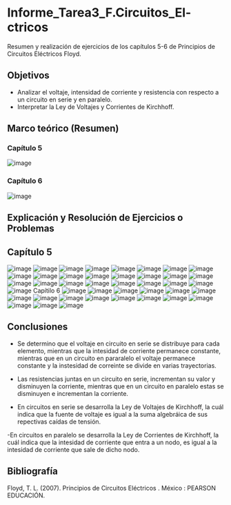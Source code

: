# Informe_Tarea3_F.Circuitos_El-ctricos
Resumen y realización de ejercicios de los capítulos 5-6 de Principios de Circuitos Eléctricos Floyd.
## Objetivos 
- Analizar el voltaje, intensidad de corriente y resistencia con respecto a un circuito en serie y en paralelo. 
- Interpretar la Ley de Voltajes y Corrientes de Kirchhoff. 

## Marco teórico (Resumen)
### Capítulo 5
![image](https://user-images.githubusercontent.com/116780907/204457510-dce34332-fefe-48e9-a9c3-9978740aa8c4.png)
### Capítulo 6
![image](https://user-images.githubusercontent.com/116780907/204460901-98876847-070f-4ce4-91c6-96f17dae82e5.png)

## Explicación y Resolución de Ejercicios o Problemas 
## Capítulo 5
![image](https://user-images.githubusercontent.com/116780907/204462257-1c1c4074-da6f-417d-8f2d-805a583017e8.png)
![image](https://user-images.githubusercontent.com/116780907/204462416-41dfeaf6-54c9-4e63-9052-5048e513c65c.png)
![image](https://user-images.githubusercontent.com/116780907/204462484-f48d76fc-2d10-43b0-9b50-78127e54e3d3.png)
![image](https://user-images.githubusercontent.com/116780907/204462631-8870914a-63fd-4045-958f-04e25a56206e.png)
![image](https://user-images.githubusercontent.com/116780907/204462757-1eb402c8-d54d-4ef5-8ed9-31d63630b5d2.png)
![image](https://user-images.githubusercontent.com/116780907/204464878-ba3487c9-6c0c-409e-b71b-dd504cd7a726.png)
![image](https://user-images.githubusercontent.com/116780907/204464988-239a0103-d3cb-4aeb-9cb9-c1195af8606f.png)
![image](https://user-images.githubusercontent.com/116780907/204465072-6f630314-a7c4-466f-b1af-70bdab9b93e8.png)
![image](https://user-images.githubusercontent.com/116780907/204465159-3f881e94-8b84-4805-9adf-472f65f1d219.png)
![image](https://user-images.githubusercontent.com/116780907/204465333-b54a54d6-99d3-405c-8e05-f8e67b775f7d.png)
![image](https://user-images.githubusercontent.com/116780907/204465416-6a2370e9-250a-453d-abb6-9c2a6c2eaa25.png)
![image](https://user-images.githubusercontent.com/116780907/204465507-d653ab96-5c63-4c91-9c48-db1b8aed4742.png)
![image](https://user-images.githubusercontent.com/116780907/204465686-2703ba2c-40b2-4548-acaa-b6daf94db36a.png)
![image](https://user-images.githubusercontent.com/116780907/204465802-661d170c-826a-4979-981e-62c75ca8965b.png)
![image](https://user-images.githubusercontent.com/116780907/204465914-1c594529-9968-4a60-b14a-f5575375e205.png)
![image](https://user-images.githubusercontent.com/116780907/204466038-56843e0d-abd2-4335-bb17-2a75f97e5d82.png)
![image](https://user-images.githubusercontent.com/116780907/204466143-6e8e9443-95a6-4d26-8bdb-0b8a7cec49de.png)
![image](https://user-images.githubusercontent.com/116780907/204466262-bd747624-eb54-43aa-b125-4494a00ddbd6.png)
![image](https://user-images.githubusercontent.com/116780907/204466394-5ec7d41e-a713-4141-a4e8-dc9157980077.png)
![image](https://user-images.githubusercontent.com/116780907/204466526-00a2ed7c-1e61-493f-8373-51fc2f579850.png)
![image](https://user-images.githubusercontent.com/116780907/204466604-9c83f7e3-47ab-4eab-9d7a-29dabac7ea12.png)
![image](https://user-images.githubusercontent.com/116780907/204466742-83df6321-0956-404e-a9a2-0308f13baea4.png)
![image](https://user-images.githubusercontent.com/116780907/204466833-951cb9fc-879d-4b05-98e6-a1d67898ba9c.png)
![image](https://user-images.githubusercontent.com/116780907/204466906-13dbb047-2b9d-41f8-ab40-306bf5d4e80d.png)
![image](https://user-images.githubusercontent.com/116780907/204466958-970bb1d8-64d0-4116-b3dd-0986a7173106.png)
Capítilo 6 
![image](https://user-images.githubusercontent.com/116780907/204467080-813355db-bd78-434c-b3d9-e8f49897448f.png)
![image](https://user-images.githubusercontent.com/116780907/204467308-241b9dbd-9dce-4c02-ae9a-a7a2691407ee.png)
![image](https://user-images.githubusercontent.com/116780907/204467489-611896ab-2fc2-4722-a204-fa06cceb53d7.png)
![image](https://user-images.githubusercontent.com/116780907/204467616-119014d4-2dc5-49f0-a306-651b8a63e65f.png)
![image](https://user-images.githubusercontent.com/116780907/204467736-a75f83a5-c635-46b5-8eb1-57566f669c8d.png)
![image](https://user-images.githubusercontent.com/116780907/204467808-e6c9a6b3-4616-475f-b3b1-e17ee2d10662.png)
![image](https://user-images.githubusercontent.com/116780907/204467920-b548a638-5ee3-47cf-9983-7bcf344a583f.png)
![image](https://user-images.githubusercontent.com/116780907/204468388-ac82128e-0cfe-4628-98ab-76fd81e7f50e.png)
![image](https://user-images.githubusercontent.com/116780907/204468562-5b753941-c40a-4c9a-9ff0-f8126529d5f9.png)
![image](https://user-images.githubusercontent.com/116780907/204468770-41ec8ba9-dbb7-496d-9c86-a7f70823ffa4.png)
![image](https://user-images.githubusercontent.com/116780907/204468881-a634ea5e-f50b-4cad-94f8-9ced49bcabdc.png)
![image](https://user-images.githubusercontent.com/116780907/204469061-3682961e-f6fb-4c53-aee2-7a5deaf555b2.png)
![image](https://user-images.githubusercontent.com/116780907/204469187-cec168d9-c7de-400c-90cd-ed39319fc087.png)
![image](https://user-images.githubusercontent.com/116780907/204469264-c37f97fc-d655-4ee8-a3c4-94c09b1a3391.png)
![image](https://user-images.githubusercontent.com/116780907/204469343-21797a7c-a368-463b-92a2-2c052bdeeadb.png)
![image](https://user-images.githubusercontent.com/116780907/204469455-08f666d5-7377-4ad7-a364-d3e89307274d.png)
![image](https://user-images.githubusercontent.com/116780907/204469533-2c471720-5e72-45f4-b3aa-f1615aa88c11.png)


## Conclusiones 
- Se determino que el voltaje en circuito en serie se distribuye para cada elemento, mientras que la intesidad de corriente
permanece constante, mientras que en un circuito en pararalelo el voltaje permanece constante y la instesidad de correinte 
se divide en varias trayectorias. 

- Las resistencias juntas en un circuito en serie, incrementan su valor y disminuyen la corriente, mientras que en un circuito
en paralelo estas se disminuyen e incrementan la corriente. 

- En circuitos en serie se desarrolla la Ley de Voltajes de Kirchhoff, la cuál indica que la fuente de voltaje es igual a la 
suma algebráica de sus repectivas caídas de tensión. 

-En circuitos en paralelo se desarrolla la Ley de Corrientes de Kirchhoff, la cuál indica que la intesidad de corriente que entra
a un nodo, es igual a la intesidad de corriente que sale de dicho nodo. 

## Bibliografía 
Floyd, T. L. (2007). Principios de Circuitos Eléctricos . México : PEARSON EDUCACIÓN.

